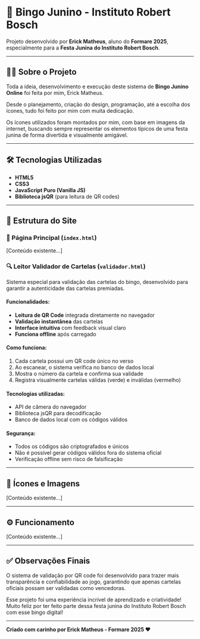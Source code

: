 # 🎉 Bingo Junino - Instituto Robert Bosch

Projeto desenvolvido por **Erick Matheus**, aluno do **Formare 2025**, especialmente para a **Festa Junina do Instituto Robert Bosch**.

---

## 👨‍💻 Sobre o Projeto

Toda a ideia, desenvolvimento e execução deste sistema de **Bingo Junino Online** foi feita por mim, Erick Matheus.

Desde o planejamento, criação do design, programação, até a escolha dos ícones, tudo foi feito por mim com muita dedicação.

Os ícones utilizados foram montados por mim, com base em imagens da internet, buscando sempre representar os elementos típicos de uma festa junina de forma divertida e visualmente amigável.

---

## 🛠️ Tecnologias Utilizadas

- **HTML5**
- **CSS3**
- **JavaScript Puro (Vanilla JS)**
- **Biblioteca jsQR** (para leitura de QR codes)

---

## 🧱 Estrutura do Site

### 📂 Página Principal (`index.html`)
[Conteúdo existente...]

### 🔍 Leitor Validador de Cartelas (`validador.html`)

Sistema especial para validação das cartelas do bingo, desenvolvido para garantir a autenticidade das cartelas premiadas.

#### Funcionalidades:
- **Leitura de QR Code** integrada diretamente no navegador
- **Validação instantânea** das cartelas
- **Interface intuitiva** com feedback visual claro
- **Funciona offline** após carregado

#### Como funciona:
1. Cada cartela possui um QR code único no verso
2. Ao escanear, o sistema verifica no banco de dados local
3. Mostra o número da cartela e confirma sua validade
4. Registra visualmente cartelas válidas (verde) e inválidas (vermelho)

#### Tecnologias utilizadas:
- API de câmera do navegador
- Biblioteca jsQR para decodificação
- Banco de dados local com os códigos válidos

#### Segurança:
- Todos os códigos são criptografados e únicos
- Não é possível gerar códigos válidos fora do sistema oficial
- Verificação offline sem risco de falsificação

---

## 🎨 Ícones e Imagens
[Conteúdo existente...]

---

## ⚙️ Funcionamento
[Conteúdo existente...]

---

## ✅ Observações Finais

O sistema de validação por QR code foi desenvolvido para trazer mais transparência e confiabilidade ao jogo, garantindo que apenas cartelas oficiais possam ser validadas como vencedoras.

Esse projeto foi uma experiência incrível de aprendizado e criatividade!  
Muito feliz por ter feito parte dessa festa junina do Instituto Robert Bosch com esse bingo digital!

---

**Criado com carinho por Erick Matheus - Formare 2025 ❤️**
